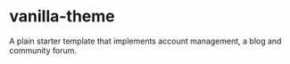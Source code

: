 # vanilla-theme
A plain starter template that implements account management, a blog and community forum.
